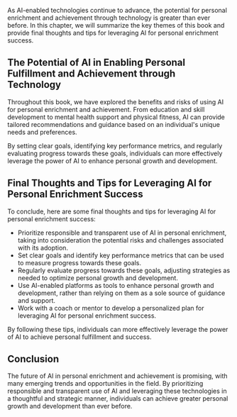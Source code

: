 

As AI-enabled technologies continue to advance, the potential for personal enrichment and achievement through technology is greater than ever before. In this chapter, we will summarize the key themes of this book and provide final thoughts and tips for leveraging AI for personal enrichment success.

The Potential of AI in Enabling Personal Fulfillment and Achievement through Technology
---------------------------------------------------------------------------------------

Throughout this book, we have explored the benefits and risks of using AI for personal enrichment and achievement. From education and skill development to mental health support and physical fitness, AI can provide tailored recommendations and guidance based on an individual's unique needs and preferences.

By setting clear goals, identifying key performance metrics, and regularly evaluating progress towards these goals, individuals can more effectively leverage the power of AI to enhance personal growth and development.

Final Thoughts and Tips for Leveraging AI for Personal Enrichment Success
-------------------------------------------------------------------------

To conclude, here are some final thoughts and tips for leveraging AI for personal enrichment success:

* Prioritize responsible and transparent use of AI in personal enrichment, taking into consideration the potential risks and challenges associated with its adoption.
* Set clear goals and identify key performance metrics that can be used to measure progress towards these goals.
* Regularly evaluate progress towards these goals, adjusting strategies as needed to optimize personal growth and development.
* Use AI-enabled platforms as tools to enhance personal growth and development, rather than relying on them as a sole source of guidance and support.
* Work with a coach or mentor to develop a personalized plan for leveraging AI for personal enrichment success.

By following these tips, individuals can more effectively leverage the power of AI to achieve personal fulfillment and success.

Conclusion
----------

The future of AI in personal enrichment and achievement is promising, with many emerging trends and opportunities in the field. By prioritizing responsible and transparent use of AI and leveraging these technologies in a thoughtful and strategic manner, individuals can achieve greater personal growth and development than ever before.